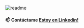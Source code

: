 
![readme](https://user-images.githubusercontent.com/108562496/210886983-fbf283f1-1fbb-4465-b459-e7061b0e2176.jpg)
#### 📫 Contáctame [Estoy en Linkedin!](https://www.linkedin.com/in/lina-maria-alvarado-pallares/)

